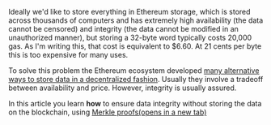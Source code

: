 Ideally we'd like to store everything in Ethereum storage, which is stored across thousands of computers and has extremely high availability (the data cannot be censored) and integrity (the data cannot be modified in an unauthorized manner), but storing a 32-byte word typically costs 20,000 gas. As I'm writing this, that cost is equivalent to $6.60. At 21 cents per byte this is too expensive for many uses.

To solve this problem the Ethereum ecosystem developed [many alternative ways to store data in a decentralized fashion](/en/developers/docs/storage/). Usually they involve a tradeoff between availability and price. However, integrity is usually assured.

In this article you learn **how** to ensure data integrity without storing the data on the blockchain, using [Merkle proofs(opens in a new tab)](https://computersciencewiki.org/index.php/Merkle_proof)